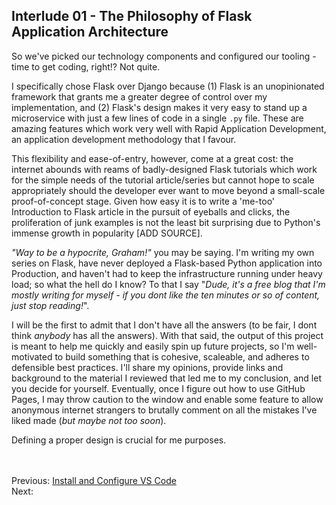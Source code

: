 ## Interlude 01 - The Philosophy of Flask Application Architecture
So we've picked our technology components and configured our tooling - time to get coding, right!? Not quite.

I specifically chose Flask over Django because (1) Flask is an unopinionated framework that grants me a greater degree of control over my implementation, and (2) Flask's design makes it very easy to stand up a microservice with just a few lines of code in a single `.py` file. These are amazing features which work very well with Rapid Application Development, an application development methodology that I favour. 

This flexibility and ease-of-entry, however, come at a great cost: the internet abounds with reams of badly-designed Flask tutorials which work for the simple needs of the tutorial article/series but cannot hope to scale appropriately should the developer ever want to move beyond a small-scale proof-of-concept stage. Given how easy it is to write a 'me-too' Introduction to Flask article in the pursuit of eyeballs and clicks, the proliferation of junk examples is not the least bit surprising due to Python's immense growth in popularity [ADD SOURCE].

_"Way to be a hypocrite, Graham!"_ you may be saying. I'm writing my own series on Flask, have never deployed a Flask-based Python application into Production, and haven't had to keep the infrastructure running under heavy load; so what the hell do I know? To that I say "_Dude, it's a free blog that I'm mostly writing for myself - if you dont like the ten minutes or so of content, just stop reading!_".

I will be the first to admit that I don't have all the answers (to be fair, I dont think _anybody_ has all the answers). With that said, the output of this project is meant to help me quickly and easily spin up future projects, so I'm well-motivated to build something that is cohesive, scaleable, and adheres to defensible best practices. I'll share my opinions, provide links and background to the material I reviewed that led me to my conclusion, and let you decide for yourself. Eventually, once I figure out how to use GitHub Pages, I may throw caution to the window and enable some feature to allow anonymous internet strangers to brutally comment on all the mistakes I've liked made (_but maybe not too soon_). 





Defining a proper design is crucial for me purposes.

    
<br><br>
Previous: [Install and Configure VS Code](./05-install-and-configure-vscode.md)<br>
Next:
